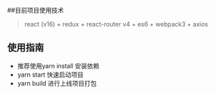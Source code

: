 ##目前项目使用技术
> react (v16) + redux + react-router v4 + es6 + webpack3 + axios

## 使用指南
 * 推荐使用yarn install 安装依赖
 * yarn start 快速启动项目
 * yarn build 进行上线项目打包

